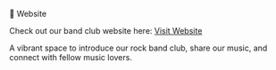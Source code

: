 🎸 Website

Check out our band club website here: [Visit Website](https://minjuwon.github.io/notFoundBandWeb/)

A vibrant space to introduce our rock band club, share our music, and connect with fellow music lovers.
